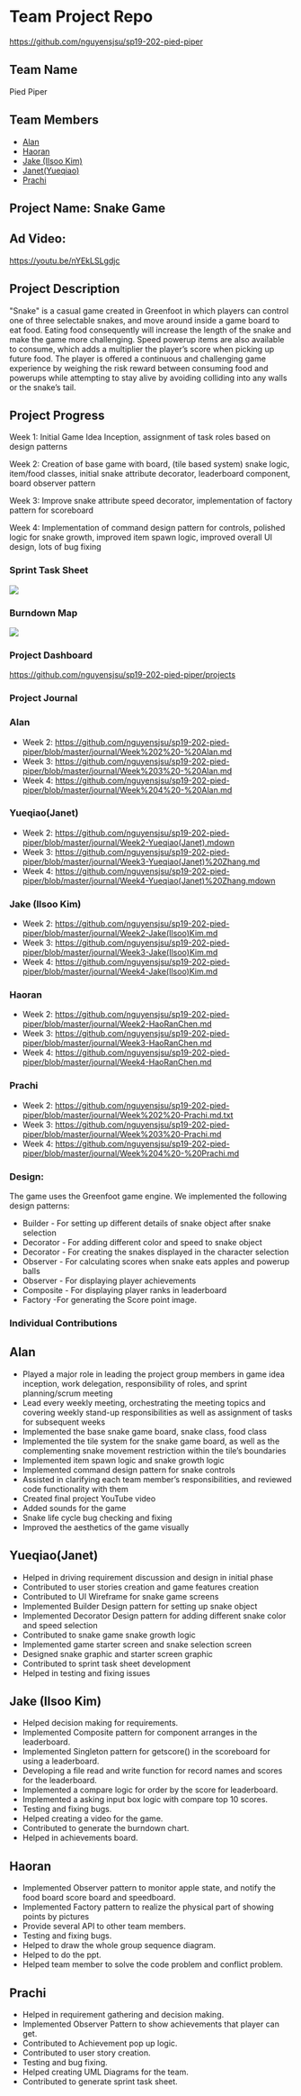 # Team Project Repo 
https://github.com/nguyensjsu/sp19-202-pied-piper

## Team Name
Pied Piper

## Team Members

* [Alan](https://github.com/athsueh)
* [Haoran](https://github.com/HaoRanChen123)
* [Jake (Ilsoo Kim)](https://github.com/jake-ilsoo-kim)
* [Janet(Yueqiao)](https://github.com/treetree0211)
* [Prachi](https://github.com/PrachiJanI13)

## Project Name: Snake Game

## Ad Video:
https://youtu.be/nYEkLSLgdjc

## Project Description
"Snake" is a casual game created in Greenfoot in which players can control one of three selectable snakes, and move around inside a game board to eat food. Eating food consequently will increase the length of the snake and make the game more challenging. Speed powerup items are also available to consume, which adds a multiplier the player’s score when picking up future food. The player is offered a continuous and challenging game experience by weighing the risk reward between consuming food and powerups while attempting to stay alive by avoiding colliding into any walls or the snake’s tail.

## Project Progress 
Week 1: Initial Game Idea Inception, assignment of task roles based on design patterns

Week 2: Creation of base game with board, (tile based system) snake logic, item/food classes, initial snake attribute decorator, leaderboard component, board observer pattern

Week 3: Improve snake attribute speed decorator, implementation of factory pattern for scoreboard

Week 4: Implementation of command design pattern for controls, polished logic for snake growth, improved item spawn logic, improved overall UI design, lots of bug fixing

### Sprint Task Sheet
![](https://github.com/nguyensjsu/sp19-202-pied-piper/blob/master/docs/Sprint%20Task%20Sheet.PNG)

### Burndown Map
![](https://github.com/nguyensjsu/sp19-202-pied-piper/blob/master/docs/burndownchart.PNG)

### Project Dashboard
https://github.com/nguyensjsu/sp19-202-pied-piper/projects

### Project Journal
### Alan
- Week 2: https://github.com/nguyensjsu/sp19-202-pied-piper/blob/master/journal/Week%202%20-%20Alan.md
- Week 3: https://github.com/nguyensjsu/sp19-202-pied-piper/blob/master/journal/Week%203%20-%20Alan.md
- Week 4: https://github.com/nguyensjsu/sp19-202-pied-piper/blob/master/journal/Week%204%20-%20Alan.md
### Yueqiao(Janet)
- Week 2: https://github.com/nguyensjsu/sp19-202-pied-piper/blob/master/journal/Week2-Yueqiao(Janet).mdown
- Week 3: https://github.com/nguyensjsu/sp19-202-pied-piper/blob/master/journal/Week3-Yueqiao(Janet)%20Zhang.md
- Week 4: https://github.com/nguyensjsu/sp19-202-pied-piper/blob/master/journal/Week4-Yueqiao(Janet)%20Zhang.mdown
### Jake (Ilsoo Kim)
- Week 2: https://github.com/nguyensjsu/sp19-202-pied-piper/blob/master/journal/Week2-Jake(Ilsoo)Kim.md
- Week 3: https://github.com/nguyensjsu/sp19-202-pied-piper/blob/master/journal/Week3-Jake(Ilsoo)Kim.md
- Week 4: https://github.com/nguyensjsu/sp19-202-pied-piper/blob/master/journal/Week4-Jake(Ilsoo)Kim.md
### Haoran
- Week 2: https://github.com/nguyensjsu/sp19-202-pied-piper/blob/master/journal/Week2-HaoRanChen.md
- Week 3: https://github.com/nguyensjsu/sp19-202-pied-piper/blob/master/journal/Week3-HaoRanChen.md
- Week 4: https://github.com/nguyensjsu/sp19-202-pied-piper/blob/master/journal/Week4-HaoRanChen.md
### Prachi
- Week 2: https://github.com/nguyensjsu/sp19-202-pied-piper/blob/master/journal/Week%202%20-Prachi.md.txt
- Week 3: https://github.com/nguyensjsu/sp19-202-pied-piper/blob/master/journal/Week%203%20-Prachi.md
- Week 4: https://github.com/nguyensjsu/sp19-202-pied-piper/blob/master/journal/Week%204%20-%20Prachi.md

### Design:
The game uses the Greenfoot game engine. We implemented the following design patterns:
- Builder - For setting up different details of snake object after snake selection
- Decorator - For adding different color and speed to snake object
- Decorator - For creating the snakes displayed in the character selection 
- Observer - For calculating scores when snake eats apples and powerup balls
- Observer - For displaying player achievements
- Composite - For displaying player ranks in leaderboard
- Factory -For generating the Score point image.


### Individual Contributions

## Alan
- Played a major role in leading the project group members in game idea inception, work delegation, responsibility of roles, and sprint planning/scrum meeting
- Lead every weekly meeting, orchestrating the meeting topics and covering weekly stand-up responsibilities as well as assignment of tasks for subsequent weeks
- Implemented the base snake game board, snake class, food class
- Implemented the tile system for the snake game board, as well as the complementing snake movement restriction within the tile’s boundaries
- Implemented item spawn logic and snake growth logic
- Implemented command design pattern for snake controls
- Assisted in clarifying each team member’s responsibilities, and reviewed code functionality with them
- Created final project YouTube video
- Added sounds for the game
- Snake life cycle bug checking and fixing
- Improved the aesthetics of the game visually
       
## Yueqiao(Janet)
- Helped in driving requirement discussion and design in initial phase
- Contributed to user stories creation and game features creation
- Contributed to UI Wireframe for snake game screens
- Implemented Builder Design pattern for setting up snake object
- Implemented Decorator Design pattern for adding different snake color and speed selection
- Contributed to snake game snake growth logic
- Implemented game starter screen and snake selection screen 
- Designed snake graphic and starter screen graphic
- Contributed to sprint task sheet development
- Helped in testing and fixing issues



## Jake (Ilsoo Kim)
- Helped decision making for requirements.
- Implemented Composite pattern for component arranges in the leaderboard.
- Implemented Singleton pattern for getscore() in the scoreboard for using a leaderboard.
- Developing a file read and write function for record names and scores for the leaderboard. 
- Implemented a compare logic for order by the score for leaderboard. 
- Implemented a asking input box logic with compare top 10 scores.
- Testing and fixing bugs.
- Helped creating a video for the game.
- Contributed to generate the burndown chart. 
- Helped in achievements board.


## Haoran
- Implemented Observer pattern  to monitor apple state, and notify the food board score board and speedboard.
- Implemented Factory pattern to realize the physical part of showing points by pictures
- Provide several API to other team members.
- Testing and fixing bugs.
- Helped to draw the whole group sequence diagram.
- Helped to do the ppt.
- Helped team member to solve the code problem and conflict problem.
      

## Prachi
- Helped in requirement gathering and decision making.
- Implemented Observer Pattern to show achievements that player can get.
- Contributed to Achievement pop up logic.
- Contributed to user story creation.
- Testing and bug fixing.
- Helped creating UML Diagrams for the team.
- Contributed to generate sprint task sheet.


